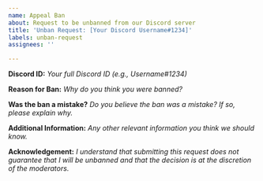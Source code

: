 ```yaml
---
name: Appeal Ban
about: Request to be unbanned from our Discord server
title: 'Unban Request: [Your Discord Username#1234]'
labels: unban-request
assignees: ''

---
```


**Discord ID:**
_Your full Discord ID (e.g., Username#1234)_

**Reason for Ban:**
_Why do you think you were banned?_

**Was the ban a mistake?**
_Do you believe the ban was a mistake? If so, please explain why._

**Additional Information:**
_Any other relevant information you think we should know._

**Acknowledgement:**
_I understand that submitting this request does not guarantee that I will be unbanned and that the decision is at the discretion of the moderators._

